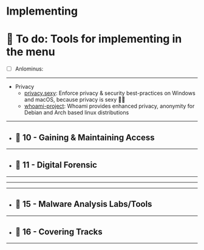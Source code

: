 # Implementing


# 📜 To do: Tools for implementing in the menu
- [ ] Anlominus:

---

  - Privacy 
    - [privacy.sexy](https://github.com/undergroundwires/privacy.sexy): Enforce privacy & security best-practices on Windows and macOS, because privacy is sexy 🍑🍆
    - [whoami-project](https://github.com/owerdogan/whoami-project): Whoami provides enhanced privacy, anonymity for Debian and Arch based linux distributions

---

  - ## 🔸 10 - Gaining & Maintaining Access

---

  - ## 🔸 11 - Digital Forensic

---

---


---

  - ## 🔸 15 - Malware Analysis Labs/Tools

---

  - ## 🔸 16 - Covering Tracks

---

